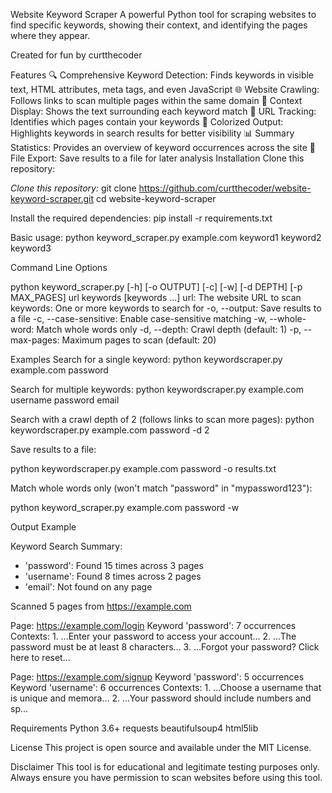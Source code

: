 Website Keyword Scraper
A powerful Python tool for scraping websites to find specific keywords, showing their context, and identifying the pages where they appear.

Created for fun by curtthecoder

Features
🔍 Comprehensive Keyword Detection: Finds keywords in visible text, HTML attributes, meta tags, and even JavaScript
🌐 Website Crawling: Follows links to scan multiple pages within the same domain
🎯 Context Display: Shows the text surrounding each keyword match
🔗 URL Tracking: Identifies which pages contain your keywords
🎨 Colorized Output: Highlights keywords in search results for better visibility
📊 Summary Statistics: Provides an overview of keyword occurrences across the site
📁 File Export: Save results to a file for later analysis
Installation
Clone this repository:


*Clone this repository:*
git clone https://github.com/curtthecoder/website-keyword-scraper.git
cd website-keyword-scraper

Install the required dependencies:
pip install -r requirements.txt

Basic usage:
python keyword_scraper.py example.com keyword1 keyword2 keyword3

Command Line Options

python keyword_scraper.py [-h] [-o OUTPUT] [-c] [-w] [-d DEPTH] [-p MAX_PAGES] url keywords [keywords ...]
url: The website URL to scan
keywords: One or more keywords to search for
-o, --output: Save results to a file
-c, --case-sensitive: Enable case-sensitive matching
-w, --whole-word: Match whole words only
-d, --depth: Crawl depth (default: 1)
-p, --max-pages: Maximum pages to scan (default: 20)

Examples
Search for a single keyword:
python keywordscraper.py example.com password

Search for multiple keywords:
python keywordscraper.py example.com username password email

Search with a crawl depth of 2 (follows links to scan more pages):
python keywordscraper.py example.com password -d 2

Save results to a file:

python keywordscraper.py example.com password -o results.txt

Match whole words only (won't match "password" in "mypassword123"):

python keyword_scraper.py example.com password -w

Output Example

Keyword Search Summary:
- 'password': Found 15 times across 3 pages
- 'username': Found 8 times across 2 pages
- 'email': Not found on any page

Scanned 5 pages from https://example.com

Page: https://example.com/login
  Keyword 'password': 7 occurrences
  Contexts:
    1. ...Enter your password to access your account...
    2. ...The password must be at least 8 characters...
    3. ...Forgot your password? Click here to reset...

Page: https://example.com/signup
  Keyword 'password': 5 occurrences
  Keyword 'username': 6 occurrences
  Contexts:
    1. ...Choose a username that is unique and memora...
    2. ...Your password should include numbers and sp...

Requirements
Python 3.6+
requests
beautifulsoup4
html5lib

License
This project is open source and available under the MIT License.

Disclaimer
This tool is for educational and legitimate testing purposes only. Always ensure you have permission to scan websites before using this tool.
